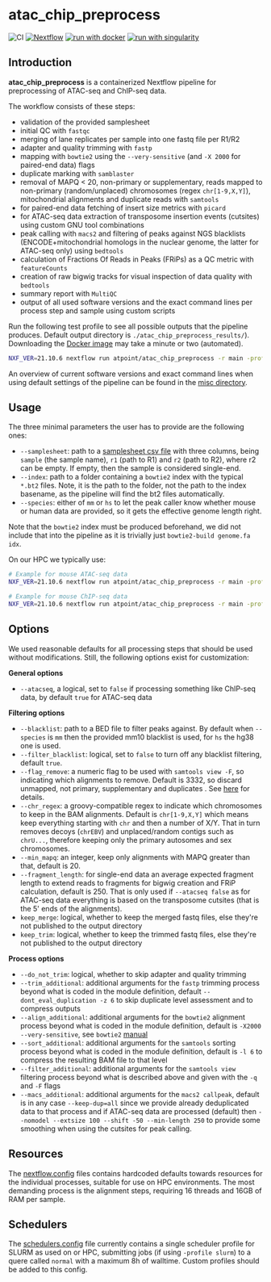 # atac_chip_preprocess

  
![CI](https://github.com/ATpoint/atac_chip_preprocess/actions/workflows/CI.yml/badge.svg)
[![Nextflow](https://img.shields.io/badge/nextflow%20DSL2-%E2%89%A521.10.6-23aa62.svg?labelColor=000000)](https://www.nextflow.io/)
[![run with docker](https://img.shields.io/badge/run%20with-docker-0db7ed?labelColor=000000&logo=docker)](https://www.docker.com/)
[![run with singularity](https://img.shields.io/badge/run%20with-singularity-1d355c.svg?labelColor=000000&logo=data%3Aimage%2Fjpeg%3Bbase64%2C%2F9j%2F4AAQSkZJRgABAQAAkACQAAD%2F2wBDABwcHBwcHDAcHDBEMDAwRFxEREREXHRcXFxcXHSMdHR0dHR0jIyMjIyMjIyoqKioqKjExMTExNzc3Nzc3Nzc3Nz%2F2wBDASIkJDg0OGA0NGDmnICc5ubm5ubm5ubm5ubm5ubm5ubm5ubm5ubm5ubm5ubm5ubm5ubm5ubm5ubm5ubm5ubm5ub%2FwAARCACAAHgDASIAAhEBAxEB%2F8QAGgAAAgMBAQAAAAAAAAAAAAAABAUAAgMBBv%2FEADMQAAIBAwIDBgYBAwUAAAAAAAECAAMEESExEpHRBRVBUVJxEyIyYYGxQhQzwUNTgpLh%2F8QAGAEAAwEBAAAAAAAAAAAAAAAAAAIDAQT%2FxAAfEQEBAQACAgMBAQAAAAAAAAAAAQIDESExEkFRIjL%2F2gAMAwEAAhEDEQA%2FADe5rX1PzHSTua19T8x0jYbTsAUdzWvqfmOknc1r6n5jpG8yq1kpDLn8eMAW9zWvqfmOko3ZNmmrOw9yOk0qXdR9F%2BUfbeCHU5OspOP9SvJ%2BIbHs4f6jn2x0lk7OsnVmDVMLvt0lYZb%2FANqr7CG8yS0Z3bQw7OsD%2FNx746TVeybNvpdz%2BR0kk%2B4nLOSn7W7mtfU%2FMdJO5rX1PzHSbJcOujfMIalRagyplM6lb2WdzWvqfmOknc1r6n5jpG8kZpR3Na%2Bp%2BY6SRvJAODadnBtMq9UUU4vHwEILelLi4FEYGrGKWZnPExyTOMxYlmOSZtRoNWbTQDcy8kzHPbdVkqM54UGTDqdid6h%2FA6w6nTSmvCgxLxLu%2FSk459h1taA%2Fjn31mop01BCqADvLznEvmIndp%2BoyNCkf449pg9r4ofwYZkHYzsS4lHRQyspwwwZFYqeJTgxo6K4wwzF1Wk1I66jwMjrHXllg2jWFQYOjTeJwSpBG4jOlUFRc%2BPjKY334rZWskkko1wbRPc1fi1DjYaCMq7%2FDolhvsPzEsrxz7S5L9NKdM1XCL4x0iLTUIuwgtlT4U%2BId2%2FUNi7vd6bjPU7Ud0poXc4UakmILjtaq5K244F8zqeXhO9r1yai242UcR9ztEsMw9rZ69aocu7H8n%2FGJjgeIEk0p06lVxTpqWY%2BAjMZj5dV09tP1N0ubin9FRh%2Bc%2FvM2fs%2B8QZamSPsQYHAHFn2jd1KyUWw%2FEcZIwceJ0noGUOpVtjEHY9HiqPXP8Rwj3OpnoZPTYUuhRipl6L8DjyOhhNymU4xuP1AJzWfGsOZJlRbjpgyS8vZgt63yIvmcxbvp5w69yXT2MFpqTUUHzE6M%2BnPvzo7VQqhR4CWkkkHQ8l2ln%2BtqZ%2B2PbEBjzti3IIul20Vv8RJKy%2BC1yF2d0bSr8Th4gRgjx%2FEEkgHsaF7bXGlNhnyOh5TC9sEuV40wKg2Pn9jPKw%2B37QuaGnFxr5N13i%2FH8b29BYUDb2qIww27e5hkGtbqndoXp5GDgg%2BBhMStcYcSlT4xRtpHEU1Bh2H3MlyRlF2p0ZfIySlr9Te0kbHoRtVdkxjxEzFZiQDiXrj5QfKCx2mckqp4lB85aAUcIylKgBDaYPjEdz2QQS1qdPS3%2BDL9sViPh0VODniOPttNLPtRKgFO5PC%2B3F4HoY079sIKlKpRbhqqUP36zOe3dadVOFwGU%2BeonjrhaaV6iUjlAcCNL2yxjJJJGAuzuGt7hXB0JCsPsek9hPCHY4nuV%2Bke0TTYtF7XNQMQMYz5Q52CqWPgIonNy6666V4537H29V6hIbGkk5aD5S3mZI%2BP8%2BS79%2BBDrxIRF8ZDaB1k4WyNjHK1oNkcB8IRFqsVIYeEPVhUXIgHkr6r8a6dxsDwj2H%2FALmCR1V7GqDWjUDfZtDzHSBP2fepvTJ9iDKSwoMEgcIJA8gTicmzW9wv1UnH%2FEyvwq3%2B2%2F8A1MYM5IStpdP9NJvyMfuH0eyKznNdgg8hqekzsA7G3NzcKP4qQzH22H5nr5jRoUrdPh0hgfv3l6jimvEZPWvs0ga6fAFMeOpgMszF2LNuZtb0%2BN8nZZyW%2FLTon8wdSTgphZJpJOmTrw564NpV1Drgyw2nZoLmUqcGdRyhyIZUphxrv5wJlKHDQA5KiuNOUvFoJGomy12H1awAySYCuh3yJf4qFS2dBvANJIMbqmNsmYPdO2i%2FL%2B4l5Mw8xaMqVVpjXfyi2pUao2W5ShJJydZZEZzwqJDW7rwrnMy4ql2CruY1poKahRK0qS0h5k7may3HjrzUt67SSSSUI4Np2J%2B%2Bbb0vyHWd75tvS%2FIdYA3lWUMMMMxV3zbel%2BQ6yd823pfkOsAMegRqmswKlfqGJl3zbel%2BQ6znfNqf4PyHWAazVf7VT2gR7VsjvTbkOsnetngrwPg77dZlnhsWnVVm%2BkZmY7TsRtTbkOs075tRsj8h1kZw%2FtVvJ%2BCUtWOtQ4%2BwhqoqDCjAirvm29L8h1k75tvS%2FIdZXOJPSd1abyRR3zbel%2BQ6yd823pfkOsYpvJE%2FfNt6X5DrJAP%2F2Q%3D%3D)](https://sylabs.io/docs/)  

## Introduction

**atac_chip_preprocess** is a containerized Nextflow pipeline for preprocessing of ATAC-seq and ChIP-seq data. 

The workflow consists of these steps:  

- validation of the provided samplesheet
- initial QC with `fastqc`
- merging of lane replicates per sample into one fastq file per R1/R2
- adapter and quality trimming with `fastp`
- mapping with `bowtie2` using the `--very-sensitive` (and `-X 2000` for paired-end data) flags  
- duplicate marking with `samblaster`
- removal of MAPQ < 20, non-primary or supplementary, reads mapped to non-primary (random/unplaced) chromosomes (regex `chr[1-9,X,Y]`), mitochondrial alignments and duplicate reads with `samtools`
- for paired-end data fetching of insert size metrics with `picard`
- for ATAC-seq data extraction of transposome insertion events (cutsites) using custom GNU tool combinations
- peak calling with `macs2` and filtering of peaks against NGS blacklists (ENCODE+mitochondrial homologs in the nuclear genome, the latter for ATAC-seq only) using `bedtools`
- calculation of Fractions Of Reads in Peaks (FRiPs) as a QC metric with `featureCounts`
- creation of raw bigwig tracks for visual inspection of data quality with `bedtools`
- summary report with `MultiQC`
- output of all used software versions and the exact command lines per process step and sample using custom scripts

Run the following test profile to see all possible outputs that the pipeline produces. Default output directory is `./atac_chip_preprocess_results/`). 
Downloading the [Docker image](https://hub.docker.com/r/atpoint/atac_chip_preprocess) may take a minute or two (automated).

```bash
NXF_VER=21.10.6 nextflow run atpoint/atac_chip_preprocess -r main -profile docker,test --keep_merge --keep_trim
```

An overview of current software versions and exact command lines when using default settings of the pipeline can be found in the [misc directory](misc/).  

## Usage

The three minimal parameters the user has to provide are the following ones:

- `--samplesheet`: path to a [samplesheet csv file](test/samplesheet.csv) with three columns, being `sample` (the sample name), `r1` (path to R1) and `r2` (path to R2), where r2 can be empty. If empty, then the sample is considered single-end.  
- `--index`: path to a folder containing a `bowtie2` index with the typical `*.bt2` files. Note, it is the path to the folder, not the path to the index basename, as the pipeline will find the bt2 files automatically.  
- `--species`: either of `mm` or `hs` to let the peak caller know whether mouse or human data are provided, so it gets the effective genome length right.  

Note that the `bowtie2` index must be produced beforehand, we did not include that into the pipeline as it is trivially just `bowtie2-build genome.fa idx`.

On our HPC we typically use:  

```bash
# Example for mouse ATAC-seq data
NXF_VER=21.10.6 nextflow run atpoint/atac_chip_preprocess -r main -profile docker,test --samplesheet path/to/samplesheet.csv --index path/to/index_folder --species mm

# Example for mouse ChIP-seq data
NXF_VER=21.10.6 nextflow run atpoint/atac_chip_preprocess -r main -profile docker,test --samplesheet path/to/samplesheet.csv --index path/to/index_folder --species mm --atacseq false
```

## Options

We used reasonable defaults for all processing steps that should be used without modifications. Still, the following options exist for customization:  

**General options**  

- `--atacseq`, a logical, set to `false` if processing something like ChIP-seq data, by default `true` for ATAC-seq data  

**Filtering options**  

- `--blacklist`: path to a BED file to filter peaks against. By default when `--species` is `mm` then the provided mm10 blacklist is used, for `hs` the hg38 one is used.  
- `--filter_blacklist`: logical, set to `false` to turn off any blacklist filtering, default `true`.  
- `--flag_remove`: a numeric flag to be used with `samtools view -F`, so indicating which alignments to remove. Default is 3332, so discard unmapped, not primary, supplementary and duplicates . See [here](https://broadinstitute.github.io/picard/explain-flags.html) for details.  
- `--chr_regex`: a groovy-compatible regex to indicate which chromosomes to keep in the BAM alignments. Default is `chr[1-9,X,Y]` which means keep everything starting with `chr` and then a number of X/Y. That in turn removes decoys (`chrEBV`) and unplaced/random contigs such as `chrU...`, therefore keeping only the primary autosomes and sex chromosomes.  
- `--min_mapq`: an integer, keep only alignments with MAPQ greater than that, default is 20.  
- `--fragment_length`: for single-end data an average expected fragment length to extend reads to fragments for bigwig creation and FRiP calculation, default is 250. That is only used if `--atacseq false` as for ATAC-seq data everything is based on the transposome cutsites (that is the 5' ends of the alignments).  
- `keep_merge`: logical, whether to keep the merged fastq files, else they're not published to the output directory  
- `keep_trim`: logical, whether to keep the trimmed fastq files, else they're not published to the output directory  

**Process options**  

- `--do_not_trim`: logical, whether to skip adapter and quality trimming  
- `--trim_additional`: additional arguments for the `fastp` trimming process beyond what is coded in the module definition, default `--dont_eval_duplication -z 6` to skip duplicate level assessment and to compress outputs  
- `--align_additional`: additional arguments for the `bowtie2` alignment process beyond what is coded in the module definition, default is `-X2000 --very-sensitive`, see `bowtie2` [manual](https://bowtie-bio.sourceforge.net/bowtie2/manual.shtml)
- `--sort_additional`: additional arguments for the `samtools` sorting process beyond what is coded in the module definition, default is `-l 6` to compress the resulting BAM file to that level  
- `--filter_additional`: additional arguments for the `samtools view` filtering process beyond what is described above and given with the `-q` and `-F` flags
- `--macs_additional`: additional arguments for the `macs2 callpeak`, default is in any case `--keep-dup=all` since we provide already deduplicated data to that process and if ATAC-seq data are processed (default) then `--nomodel --extsize 100 --shift -50 --min-length 250` to provide some smoothing when using the cutsites for peak calling.

## Resources

The [nextflow.config](nextflow.config) files contains hardcoded defaults towards resources for the individual processes, suitable for use on HPC environments. The most demanding process
is the alignment steps, requiring 16 threads and 16GB of RAM per sample.

## Schedulers

The [schedulers.config](configs/schedulers.config) file currently contains a single scheduler profile for SLURM as used on or HPC,
submitting jobs (if using `-profile slurm`) to a quere called `normal` with a maximum 8h of walltime. Custom profiles should be added to this config.

